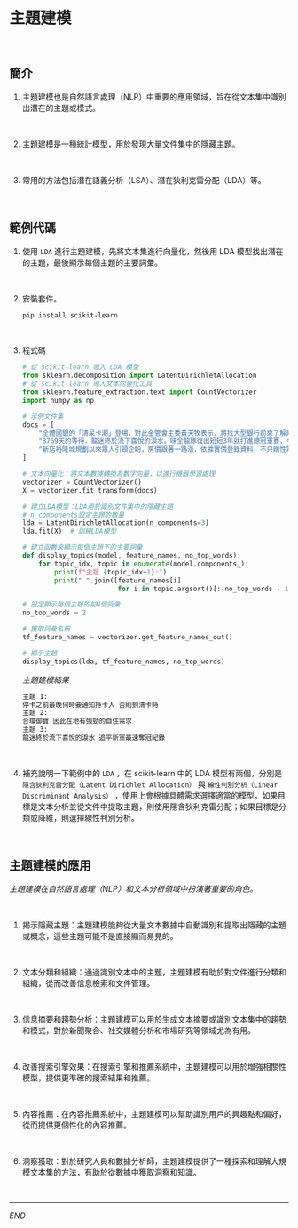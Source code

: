# 主題建模

<br>

## 簡介

1. 主題建模也是自然語言處理（NLP）中重要的應用領域，旨在從文本集中識別出潛在的主題或模式。

<br>

2. 主題建模是一種統計模型，用於發現大量文件集中的隱藏主題。

<br>

3. 常用的方法包括潛在語義分析（LSA）、潛在狄利克雷分配（LDA）等。


<br>

## 範例代碼

1. 使用 `LDA` 進行主題建模，先將文本集進行向量化，然後用 LDA 模型找出潛在的主題，最後顯示每個主題的主要詞彙。

<br>

2. 安裝套件。

    ```bash
    pip install scikit-learn
    ``` 

<br>

3. 程式碼

    ```python
    # 從 scikit-learn 導入 LDA 模型
    from sklearn.decomposition import LatentDirichletAllocation  
    # 從 scikit-learn 導入文本向量化工具
    from sklearn.feature_extraction.text import CountVectorizer  
    import numpy as np

    # 示例文件集
    docs = [
        "全體國銀的「清呆卡潮」登場，對此金管會主委黃天牧表示，將找大型銀行前來了解兩件事，一是有否在30天前通知民眾要停卡？另一為紅利點數在清卡的同時，是否有作妥適的安排，金管會將主動找大型發卡銀行來開會討論，了解時程與作法是否完整保障到民眾的權益。立委林楚茵今日質詢關注清卡機制的配套作業是否完善；她指出，目前金管會的信用卡業務機構管理辦法規定，銀行在相關權益或優惠變動前60天要通知持卡人，但在正式停卡之前，是否要再行通知，另外，包括停卡之後，卡片裡的紅利、回饋金、里程數等累點，是否就全部沒有，另外她也關注是否影響到卡友的信用評等？銀行局長莊琇媛則回應，目前的確未明文規定，停卡之前最晚何時要通知持卡人，因此仍回歸銀行的契約規定；若以業界普遍作法來看，多半是在停卡之前30天通知。至於紅利積點是否一併被取消，莊琇媛表示會向銀行進一步了解。據了解，現在銀行作法各家不一，但多半會要求卡戶在清卡之前，就要用掉全部的紅利點數，否則到清卡時，就一切「歸零」。林楚茵則認為，當愈來愈多銀行加入清卡行列之後，金管會應該提出統一規範，以免持卡人權益被傷害。",
        "8769天的等待，龍迷終於流下喜悅的淚水。味全龍隊復出短短3年就打進總冠軍賽，今晚在第7戰以6：3擊敗樂天桃猿隊拿下隊史第5冠，天母棒球場漫天鮮紅色彩帶飛舞，補起了中斷20年的歲月，追平新軍最速奪冠紀錄。",
        "新店裕隆城規劃以來眾人引頸企盼，房價跟著一路漲，依據實價登錄資料，不只剛性需求一般住宅上漲，周邊高總價的社區增值空間更是驚人。其中位於寶強路的「合環御寶」，今年3筆轉手交易都增值，其中中高樓層一戶，總面積約108坪，今年以總價7,800萬元轉手，持有9年大賺1,200萬元。「合環御寶」另外2筆交易雖然增值沒有這麼多，但也分別有920萬、691萬的增值，而增值691萬元這筆，註明是親友交易，可能因此增值空間較小。不僅「合環御寶」今年轉售獲利亮眼，位在寶橋路的「寶徠花園」中高樓也有一戶以5688萬元轉手，持有10年獲利1,620萬元。大家房屋企畫研究室總監郎美囡表示，新店裕隆城周邊原本的生活機能就相當成熟，其靠近捷運七張站，原本就有家樂福、寶雅等賣場，商家林立，學區也很完整，也鄰近新店產業園區，因此在地有強勁的自住需求。今年雖然整體買氣不佳，但生活便利性高的蛋黃區房價仍然上揚，尤其裕隆城開幕，除了帶入就業人口，誠品旗艦店進駐添加光彩，周邊高總價住宅的價格成長空間完全不輸雙北其它強勢區。"
    ]

    # 文本向量化：將文本數據轉換為數字向量，以進行機器學習處理
    vectorizer = CountVectorizer()
    X = vectorizer.fit_transform(docs)

    # 建立LDA模型：LDA用於識別文件集中的隱藏主題
    # n_components設定主題的數量
    lda = LatentDirichletAllocation(n_components=3)  
    lda.fit(X)  # 訓練LDA模型

    # 建立函數來顯示每個主題下的主要詞彙
    def display_topics(model, feature_names, no_top_words):
        for topic_idx, topic in enumerate(model.components_):
            print(f"主題 {topic_idx+1}:")
            print(" ".join([feature_names[i]
                            for i in topic.argsort()[:-no_top_words - 1:-1]]))

    # 設定顯示每個主題的前N個詞彙
    no_top_words = 2

    # 獲取詞彙名稱
    tf_feature_names = vectorizer.get_feature_names_out()

    # 顯示主題
    display_topics(lda, tf_feature_names, no_top_words)
    ```
    _主題建模結果_
    ```bash
    主題 1:
    停卡之前最晚何時要通知持卡人 否則到清卡時
    主題 2:
    合環御寶 因此在地有強勁的自住需求
    主題 3:
    龍迷終於流下喜悅的淚水 追平新軍最速奪冠紀錄
    ```

<br>

4. 補充說明一下範例中的 `LDA` ，在 scikit-learn 中的 LDA 模型有兩個，分別是 `隱含狄利克雷分配（Latent Dirichlet Allocation）` 與 `線性判別分析（Linear Discriminant Analysis）` ，使用上會根據具體需求選擇適當的模型，如果目標是文本分析並從文件中提取主題，則使用隱含狄利克雷分配；如果目標是分類或降維，則選擇線性判別分析。


<br>

## 主題建模的應用

_主題建模在自然語言處理（NLP）和文本分析領域中扮演著重要的角色。_

<br>

1. 揭示隱藏主題：主題建模能夠從大量文本數據中自動識別和提取出隱藏的主題或概念，這些主題可能不是直接顯而易見的。

<br>

2. 文本分類和組織：通過識別文本中的主題，主題建模有助於對文件進行分類和組織，從而改善信息檢索和文件管理。

<br>

3. 信息摘要和趨勢分析：主題建模可以用於生成文本摘要或識別文本集中的趨勢和模式，對於新聞聚合、社交媒體分析和市場研究等領域尤為有用。

<br>

4. 改善搜索引擎效果：在搜索引擎和推薦系統中，主題建模可以用於增強相關性模型，提供更準確的搜索結果和推薦。

<br>

5. 內容推薦：在內容推薦系統中，主題建模可以幫助識別用戶的興趣點和偏好，從而提供更個性化的內容推薦。

<br>

6. 洞察獲取：對於研究人員和數據分析師，主題建模提供了一種探索和理解大規模文本集的方法，有助於從數據中獲取洞察和知識。


<br>

---

_END_